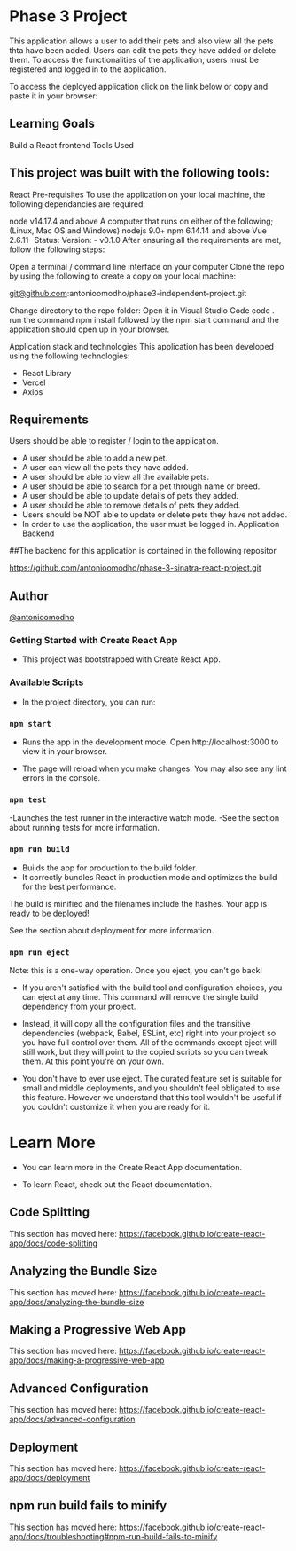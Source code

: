 # Phase 3 Project
This application allows a user to add their pets and also view all the pets thta have been added. Users can edit the pets they have added or delete them. To access the functionalities of the application, users must be registered and logged in to the application.

To access the deployed application click on the link below or copy and paste it in your browser:



## Learning Goals
Build a React frontend
Tools Used
## This project was built with the following tools:

React
Pre-requisites
To use the application on your local machine, the following dependancies are required:

node v14.17.4 and above A computer that runs on either of the following; (Linux, Mac OS and Windows) nodejs 9.0+ npm 6.14.14 and above Vue 2.6.11- Status: Version: - v0.1.0 After ensuring all the requirements are met, follow the following steps:

Open a terminal / command line interface on your computer Clone the repo by using the following to create a copy on your local machine:

git@github.com:antonioomodho/phase3-independent-project.git

Change directory to the repo folder: Open it in Visual Studio Code code . run the command npm install followed by the npm start command and the application should open up in your browser.

Application stack and technologies
This application has been developed using the following technologies:

- React Library
- Vercel
- Axios
## Requirements
Users should be able to register / login to the application.

- A user should be able to add a new pet.
- A user can view all the pets they have added.
- A user should be able to view all the available pets.
- A user should be able to search for a pet through name or breed.
- A user should be able to update details of pets they added.
- A user should be able to remove details of pets they added.
- Users should be NOT able to update or delete pets they have not added.
- In order to use the application, the user must be logged in.
Application Backend

##The backend for this application is contained in the following repositor

https://github.com/antonioomodho/phase-3-sinatra-react-project.git

## Author
[@antonioomodho](https://www.github.com/antonioomodho)


### Getting Started with Create React App
- This project was bootstrapped with Create React App.

### Available Scripts
- In the project directory, you can run:

### `npm start`
- Runs the app in the development mode.
Open http://localhost:3000 to view it in your browser.

- The page will reload when you make changes.
 You may also see any lint errors in the console.

### `npm test`
-Launches the test runner in the interactive watch mode.
-See the section about running tests for more information.

### `npm run build`
- Builds the app for production to the build folder.
- It correctly bundles React in production mode and optimizes the build for the best performance.

The build is minified and the filenames include the hashes.
Your app is ready to be deployed!

See the section about deployment for more information.

### `npm run eject`
Note: this is a one-way operation. Once you eject, you can't go back!

- If you aren't satisfied with the build tool and configuration choices, you can eject at any time.    This command will remove the single build dependency from your project.

- Instead, it will copy all the configuration files and the transitive dependencies (webpack, Babel, ESLint, etc) right into your project so you have full control over them. All of the commands except eject will still work, but they will point to the copied scripts so you can tweak them. At this point you're on your own.

- You don't have to ever use eject. The curated feature set is suitable for small and middle deployments, and you shouldn't feel obligated to use this feature. However we understand that this tool wouldn't be useful if you couldn't customize it when you are ready for it.

# Learn More
- You can learn more in the Create React App documentation.

- To learn React, check out the React documentation.

## Code Splitting
This section has moved here: https://facebook.github.io/create-react-app/docs/code-splitting

## Analyzing the Bundle Size
This section has moved here: https://facebook.github.io/create-react-app/docs/analyzing-the-bundle-size

## Making a Progressive Web App
This section has moved here: https://facebook.github.io/create-react-app/docs/making-a-progressive-web-app

## Advanced Configuration
This section has moved here: https://facebook.github.io/create-react-app/docs/advanced-configuration

## Deployment
This section has moved here: https://facebook.github.io/create-react-app/docs/deployment

## npm run build fails to minify
This section has moved here: https://facebook.github.io/create-react-app/docs/troubleshooting#npm-run-build-fails-to-minify